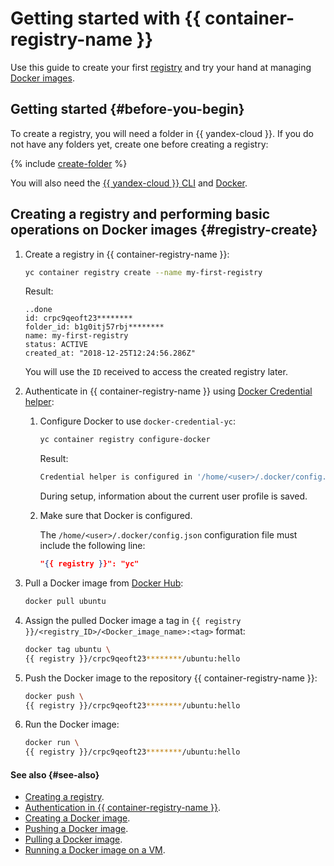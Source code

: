 # Getting started with {{ container-registry-name }}

Use this guide to create your first [registry](../concepts/registry.md) and try your hand at managing [Docker images](../concepts/docker-image.md).

## Getting started {#before-you-begin}

To create a registry, you will need a folder in {{ yandex-cloud }}. If you do not have any folders yet, create one before creating a registry:

{% include [create-folder](../../_includes/create-folder.md) %}

You will also need the [{{ yandex-cloud }} CLI](../../cli/quickstart.md) and [Docker](https://docs.docker.com/install/).

## Creating a registry and performing basic operations on Docker images {#registry-create}

1. Create a registry in {{ container-registry-name }}:

   ```bash
   yc container registry create --name my-first-registry
   ```

   Result:

   ```text
   ..done
   id: crpc9qeoft23********
   folder_id: b1g0itj57rbj********
   name: my-first-registry
   status: ACTIVE
   created_at: "2018-12-25T12:24:56.286Z"
   ```

   You will use the `ID` received to access the created registry later.
1. Authenticate in {{ container-registry-name }} using [Docker Credential helper](../operations/authentication.md#cred-helper):
   1. Configure Docker to use `docker-credential-yc`:

      ```bash
      yc container registry configure-docker
      ```

      Result:

      ```bash
      Credential helper is configured in '/home/<user>/.docker/config.json'
      ```

      During setup, information about the current user profile is saved.
   1. Make sure that Docker is configured.

      The `/home/<user>/.docker/config.json` configuration file must include the following line:

      ```json
      "{{ registry }}": "yc"
      ```

1. Pull a Docker image from [Docker Hub](https://hub.docker.com):

   ```bash
   docker pull ubuntu
   ```

1. Assign the pulled Docker image a tag in `{{ registry }}/<registry_ID>/<Docker_image_name>:<tag>` format:

   ```bash
   docker tag ubuntu \
   {{ registry }}/crpc9qeoft23********/ubuntu:hello
   ```

1. Push the Docker image to the repository {{ container-registry-name }}:

   ```bash
   docker push \
   {{ registry }}/crpc9qeoft23********/ubuntu:hello
   ```

1. Run the Docker image:

   ```bash
   docker run \
   {{ registry }}/crpc9qeoft23********/ubuntu:hello
   ```

#### See also {#see-also}

* [Creating a registry](../operations/registry/registry-create.md).
* [Authentication in {{ container-registry-name }}](../operations/authentication.md).
* [Creating a Docker image](../operations/docker-image/docker-image-create.md).
* [Pushing a Docker image](../operations/docker-image/docker-image-push.md).
* [Pulling a Docker image](../operations/docker-image/docker-image-pull.md).
* [Running a Docker image on a VM](../tutorials/index.md).